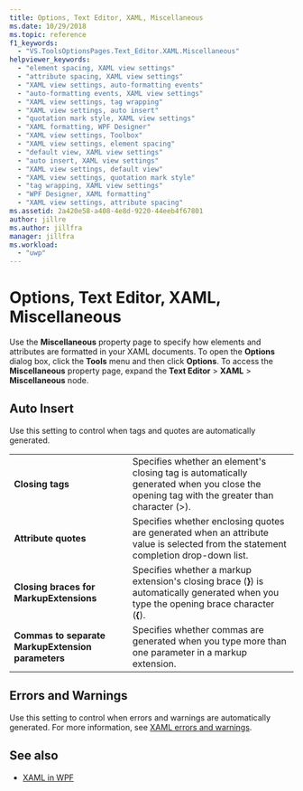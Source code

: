 ```yaml
---
title: Options, Text Editor, XAML, Miscellaneous
ms.date: 10/29/2018
ms.topic: reference
f1_keywords:
  - "VS.ToolsOptionsPages.Text_Editor.XAML.Miscellaneous"
helpviewer_keywords:
  - "element spacing, XAML view settings"
  - "attribute spacing, XAML view settings"
  - "XAML view settings, auto-formatting events"
  - "auto-formatting events, XAML view settings"
  - "XAML view settings, tag wrapping"
  - "XAML view settings, auto insert"
  - "quotation mark style, XAML view settings"
  - "XAML formatting, WPF Designer"
  - "XAML view settings, Toolbox"
  - "XAML view settings, element spacing"
  - "default view, XAML view settings"
  - "auto insert, XAML view settings"
  - "XAML view settings, default view"
  - "XAML view settings, quotation mark style"
  - "tag wrapping, XAML view settings"
  - "WPF Designer, XAML formatting"
  - "XAML view settings, attribute spacing"
ms.assetid: 2a420e58-a408-4e8d-9220-44eeb4f67801
author: jillre
ms.author: jillfra
manager: jillfra
ms.workload:
  - "uwp"
---
```

# Options, Text Editor, XAML, Miscellaneous

Use the **Miscellaneous** property page to specify how elements and attributes are formatted in your XAML documents. To open the **Options** dialog box, click the **Tools** menu and then click **Options**. To access the **Miscellaneous** property page, expand the **Text Editor** > **XAML** > **Miscellaneous** node.

## Auto Insert

Use this setting to control when tags and quotes are automatically generated.

|||
|-|-|
|**Closing tags**|Specifies whether an element's closing tag is automatically generated when you close the opening tag with the greater than character (>).|
|**Attribute quotes**|Specifies whether enclosing quotes are generated when an attribute value is selected from the statement completion drop-down list.|
|**Closing braces for MarkupExtensions**|Specifies whether a markup extension's closing brace (**}**) is automatically generated when you type the opening brace character (**{**).|
|**Commas to separate MarkupExtension parameters**|Specifies whether commas are generated when you type more than one parameter in a markup extension.|

## Errors and Warnings

Use this setting to control when errors and warnings are automatically generated. For more information, see [XAML errors and warnings](/visualstudio/xaml-tools/xaml-errors-warnings).

## See also

- [XAML in WPF](/dotnet/framework/wpf/advanced/xaml-in-wpf)
